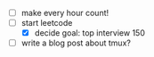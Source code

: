 - [ ] make every hour count!
- [ ] start leetcode
	- [x] decide goal: top interview 150
- [ ] write a blog post about tmux?